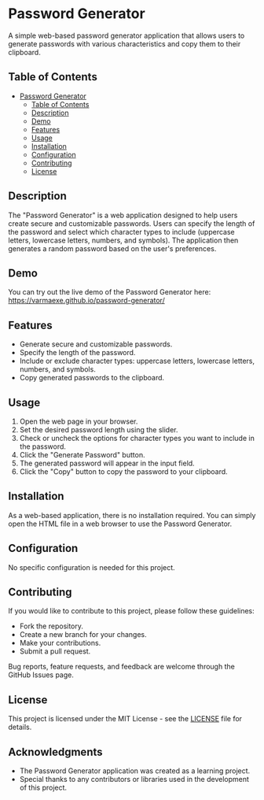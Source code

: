 # Password Generator

A simple web-based password generator application that allows users to generate passwords with various characteristics and copy them to their clipboard.

## Table of Contents

- [Password Generator](#password-generator)
  - [Table of Contents](#table-of-contents)
  - [Description](#description)
  - [Demo](#demo)
  - [Features](#features)
  - [Usage](#usage)
  - [Installation](#installation)
  - [Configuration](#configuration)
  - [Contributing](#contributing)
  - [License](#license)

## Description

The "Password Generator" is a web application designed to help users create secure and customizable passwords. Users can specify the length of the password and select which character types to include (uppercase letters, lowercase letters, numbers, and symbols). The application then generates a random password based on the user's preferences.

## Demo

You can try out the live demo of the Password Generator here: https://varmaexe.github.io/password-generator/

## Features

- Generate secure and customizable passwords.
- Specify the length of the password.
- Include or exclude character types: uppercase letters, lowercase letters, numbers, and symbols.
- Copy generated passwords to the clipboard.

## Usage

1. Open the web page in your browser.
2. Set the desired password length using the slider.
3. Check or uncheck the options for character types you want to include in the password.
4. Click the "Generate Password" button.
5. The generated password will appear in the input field.
6. Click the "Copy" button to copy the password to your clipboard.

## Installation

As a web-based application, there is no installation required. You can simply open the HTML file in a web browser to use the Password Generator.

## Configuration

No specific configuration is needed for this project.

## Contributing

If you would like to contribute to this project, please follow these guidelines:

- Fork the repository.
- Create a new branch for your changes.
- Make your contributions.
- Submit a pull request.

Bug reports, feature requests, and feedback are welcome through the GitHub Issues page.

## License

This project is licensed under the MIT License - see the [LICENSE](LICENSE) file for details.

## Acknowledgments

- The Password Generator application was created as a learning project.
- Special thanks to any contributors or libraries used in the development of this project.
